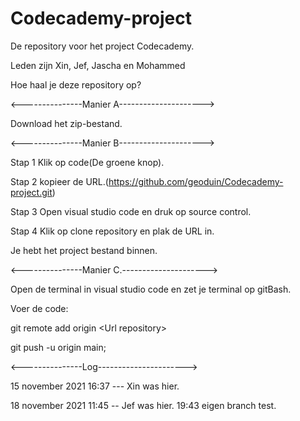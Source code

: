 # Codecademy-project
De repository voor het project Codecademy.

Leden zijn Xin, Jef, Jascha en Mohammed

Hoe haal je deze repository op?

<---------------Manier A---------------------> 

Download het zip-bestand.

<---------------Manier B---------------------> 

Stap 1 Klik op code(De groene knop).

Stap 2 kopieer de URL.(https://github.com/geoduin/Codecademy-project.git)

Stap 3 Open visual studio code en druk op source control.

Stap 4 Klik op clone repository en plak de URL in.

Je hebt het project bestand binnen.

<---------------Manier C.---------------------> 

Open de terminal in visual studio code en zet je terminal op gitBash.

Voer de code: 

git remote add origin &lt;Url repository&gt;
  
git push -u origin main;
  
  
<---------------Log---------------------->
  
15 november 2021 16:37 --- Xin was hier.

18 november 2021 11:45 -- Jef was hier. 19:43 eigen branch test. 
